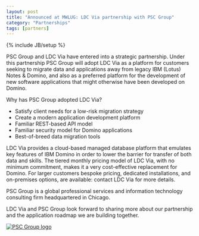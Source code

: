 ```yaml
---
layout: post
title: "Announced at MWLUG: LDC Via partnership with PSC Group"
category: "Partnerships"
tags: [partners]
---
```

{% include JB/setup %}

PSC Group and LDC Via have entered into a strategic partnership. Under this partnership PSC Group will adopt LDC Via as a platform for customers seeking to migrate data and applications away from legacy IBM (Lotus) Notes & Domino, and also as a preferred platform for the development of new software applications that might otherwise have been developed on Domino.

Why has PSC Group adopted LDC Via?
- Satisfy client needs for a low-risk migration strategy
- Create a modern application development platform
- Familiar REST-based API model
- Familiar security model for Domino applications
- Best-of-breed data migration tools

LDC Via provides a cloud-based managed database platform that emulates key features of IBM Domino in order to lower the barrier for transfer of both data and skills. The tiered monthly pricing model of LDC Via, with no minimum commitment, makes it a very cost-effective replacement for Domino. For larger customers bespoke pricing, dedicated installations, and on-premises options, are available: contact LDC Via for more details.

PSC Group is a global professional services and information technology consulting firm headquartered in Chicago.

LDC Via and PSC Group look forward to sharing more about our partnership and the application roadmap we are building together.

[![PSC Group logo](https://www.psclistens.com/media/1263/psc-logo-wtag-transparent.jpg)](https://www.psclistens.com)
